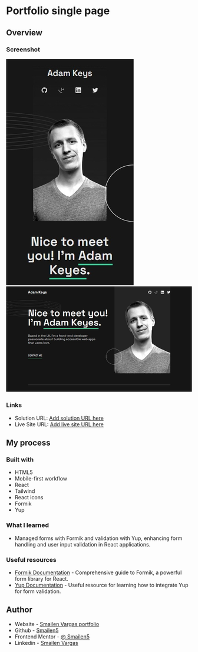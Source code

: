 # Portfolio single page

## Overview

### Screenshot

![smartphone](./screenshot/smartphone.jpeg)
![desktop](../screen-capture/single-page-developer-portfolio.jpeg)


### Links

- Solution URL: [Add solution URL here](https://github.com/Smailen5/Frontend-Mentor-Challenge/tree/main/single-page-developer-portfolio)
- Live Site URL: [Add live site URL here](https://66acfedd0175d378b05368b4--fanciful-tulumba-14b591.netlify.app/)

## My process

### Built with

- HTML5
- Mobile-first workflow
- React
- Tailwind
- React icons
- Formik
- Yup

### What I learned

- Managed forms with Formik and validation with Yup, enhancing form handling and user input validation in React applications.

### Useful resources

- [Formik Documentation](https://formik.org/docs/tutorial) - Comprehensive guide to Formik, a powerful form library for React.
- [Yup Documentation](https://formik.org/docs/guides/validation) - Useful resource for learning how to integrate Yup for form validation.

## Author

- Website - [Smailen Vargas portfolio](https://smailenvargas.com/)
- Github - [Smailen5](https://github.com/Smailen5)
- Frontend Mentor - [@ Smailen5](https://www.frontendmentor.io/profile/Smailen5)
- Linkedin - [Smailen Vargas](https://www.linkedin.com/in/smailen-vargas/)
